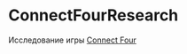 # ConnectFourResearch

Исследование игры [Connect Four](https://ru.wikipedia.org/wiki/%D0%A7%D0%B5%D1%82%D1%8B%D1%80%D0%B5_%D0%B2_%D1%80%D1%8F%D0%B4)
